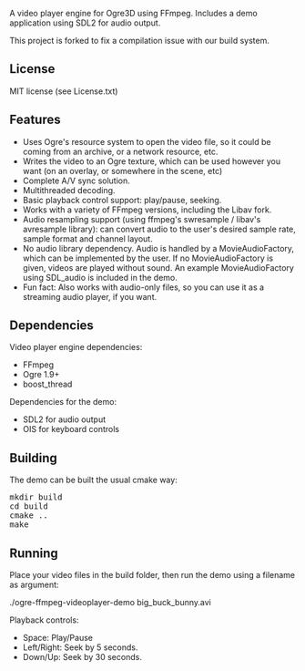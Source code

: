 A video player engine for Ogre3D using FFmpeg. Includes a demo application using SDL2 for audio output.

This project is forked to fix a compilation issue with our build system.

License
-------

MIT license (see License.txt)

Features
--------

 - Uses Ogre's resource system to open the video file, so it could be coming from an archive, or a network resource, etc.
 - Writes the video to an Ogre texture, which can be used however you want (on an overlay, or somewhere in the scene, etc)
 - Complete A/V sync solution.
 - Multithreaded decoding.
 - Basic playback control support: play/pause, seeking.
 - Works with a variety of FFmpeg versions, including the Libav fork. 
 - Audio resampling support (using ffmpeg's swresample / libav's avresample library): can convert audio to the user's desired sample rate, sample format and channel layout.
 - No audio library dependency. Audio is handled by a MovieAudioFactory, which can be implemented by the user. If no MovieAudioFactory is given, videos are played without sound. An example MovieAudioFactory using SDL_audio is included in the demo. 
 - Fun fact: Also works with audio-only files, so you can use it as a streaming audio player, if you want.

Dependencies
------------

Video player engine dependencies:

 - FFmpeg
 - Ogre 1.9+
 - boost_thread

Dependencies for the demo:

 - SDL2 for audio output
 - OIS for keyboard controls

Building
--------

The demo can be built the usual cmake way:

<pre>
mkdir build
cd build
cmake ..
make
</pre>

Running
-------

Place your video files in the build folder, then run the demo using a filename as argument:

./ogre-ffmpeg-videoplayer-demo big_buck_bunny.avi

Playback controls:
 - Space: Play/Pause
 - Left/Right: Seek by 5 seconds.
 - Down/Up: Seek by 30 seconds.
